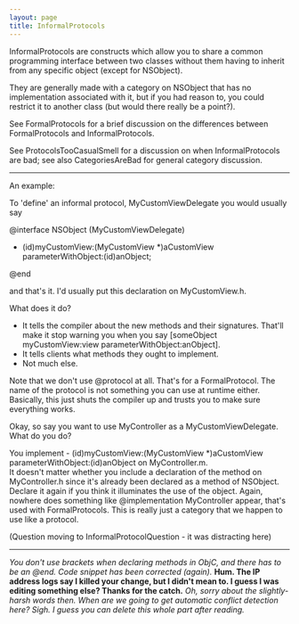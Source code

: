 ```yaml
---
layout: page
title: InformalProtocols
---
```




InformalProtocols are constructs which allow you to share a common programming interface between two classes without them having to inherit from any specific object (except for NSObject).

They are generally made with a category on NSObject that has no implementation associated with it, but if you had reason to, you could restrict it to another class (but would there really be a point?).

See FormalProtocols for a brief discussion on the differences between FormalProtocols and InformalProtocols.

See ProtocolsTooCasualSmell for a discussion on when InformalProtocols are bad; see also CategoriesAreBad for general category discussion.

----

An example:

To 'define' an informal protocol, MyCustomViewDelegate you would usually say

    
@interface NSObject (MyCustomViewDelegate)

- (id)myCustomView:(MyCustomView *)aCustomView parameterWithObject:(id)anObject;

@end


and that's it.  I'd usually put this declaration on     MyCustomView.h.

What does it do?  

* It tells the compiler about the new methods and their signatures.  That'll make it stop warning you when you say 
    [someObject myCustomView:view parameterWithObject:anObject].
* It tells clients what methods they ought to implement.
* Not much else.  


Note that we don't use     @protocol at all.  That's for a FormalProtocol.  The name of the protocol is not something
you can use at runtime either.  Basically, this just shuts the compiler up and trusts you to make sure everything
works.

Okay, so say you want to use MyController as a MyCustomViewDelegate. What do you do?

You implement     - (id)myCustomView:(MyCustomView *)aCustomView parameterWithObject:(id)anObject on     MyController.m.  
It doesn't matter whether you include a declaration of the method on     MyController.h since it's already been declared as
a method of NSObject. Declare it again if you think it illuminates the use of the object.  Again, nowhere does something like     @implementation MyController <MyCustomViewDelegate> appear, that's used with FormalProtocols.  This is really just a category that we happen to use like a protocol.

(Question moving to InformalProtocolQuestion - it was distracting here)

----

*You don't use brackets when declaring methods in ObjC, and there has to be an @end. Code snippet has been corrected (again).* **Hum.  The IP address logs say I killed your change, but I didn't mean to.  I guess I was editing something else?  Thanks for the catch.** *Oh, sorry about the slightly-harsh words then. When are we going to get automatic conflict detection here? Sigh. I guess you can delete this whole part after reading.*

